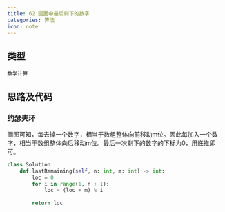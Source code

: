 ```yaml
---
title: 62 圆圈中最后剩下的数字
categories: 算法
icon: note
---
```


## 类型

`数学计算`

## 思路及代码

### 约瑟夫环

画图可知，每去掉一个数字，相当于数组整体向前移动m位。因此每加入一个数字，相当于数组整体向后移动m位。最后一次剩下的数字的下标为0，用递推即可。

```python
class Solution:
    def lastRemaining(self, n: int, m: int) -> int:
        loc = 0
        for i in range(1, n + 1):
            loc = (loc + m) % i
        
        return loc
```
